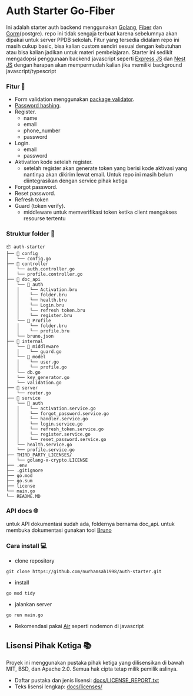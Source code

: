 # Auth Starter Go-Fiber

Ini adalah starter auth backend menggunakan [Golang](https://go.dev/), [Fiber](https://gofiber.io/) dan [Gorm](https://gorm.io/)(postgre).
repo ini tidak sengaja terbuat karena sebelumnya akan dipakai untuk server PPDB sekolah.
Fitur yang tersedia didalam repo ini masih cukup basic, bisa kalian custom sendiri sesuai dengan kebutuhan atau bisa kalian jadikan untuk materi pembelajaran.
Starter ini sedikit mengadopsi penggunaan backend javascript seperti [Express JS](https://expressjs.com/) dan [Nest JS](https://nestjs.com/) dengan harapan akan mempermudah kalian jika memiliki background javascript/typescript

### Fitur 📑

- Form validation menggunakan [package validator](https://github.com/go-playground/validator).
- [Password hashing](https://pkg.go.dev/golang.org/x/crypto/bcrypt).
- Register.
  - name
  - email
  - phone_number
  - password
- Login.
  - email
  - password
- Aktivation kode setelah register.
  - setelah register akan generate token yang berisi kode aktivasi yang nantinya akan dikirim lewat email. Untuk repo ini masih belum diintegrasikan dengan service pihak ketiga
- Forgot password.
- Reset password.
- Refresh token
- Guard (token verify).
  - middleware untuk memverifikasi token ketika client mengakses resourse tertentu

### Struktur folder 📂

```
📦 auth-starter
├── 📁 config
│   └── config.go
├── 📁 controller
│   └── auth.controller.go
│   └── profile.controller.go
├── 📁 doc_api
│   └── 📁 auth
│   │    └── Activation.bru
│   │    └── folder.bru
│   │    └── health.bru
│   │    └── Login.bru
│   │    └── refresh token.bru
│   │    └── register.bru
│   └── 📁 Profile
│   │    └── folder.bru
│   │    └── profile.bru
│   └── bruno.json
├── 📁 internal
│   └── 📁 middleware
│   │    └── guard.go
│   └── 📁 model
│   │    └── user.go
│   │    └── profile.go
│   └── db.go
│   └── key_generator.go
│   └── validation.go
├── 📁 server
│   └── router.go
├── 📁 service
│   └── 📁 auth
│   │    └── activation.service.go
│   │    └── forgot_password.service.go
│   │    └── handler.service.go
│   │    └── login.service.go
│   │    └── refresh_token.service.go
│   │    └── register.service.go
│   │    └── reset_password.service.go
│   └── health.service.go
│   └── profile.service.go
├── THIRD_PARTY_LICENSES/
│   └── golang-x-crypto.LICENSE
├── .env
├── .gitignore
├── go.mod
├── go.sum
├── license
└── main.go
└── README.MD

```

### API docs 🌐

untuk API dokumentasi sudah ada, foldernya bernama doc_api. untuk membuka dokumentasi gunakan tool [Bruno](https://www.usebruno.com/)

### Cara install 💻

- clone repository

```
git clone https://github.com/nurhamsah1998/auth-starter.git
```

- install

```
go mod tidy
```

- jalankan server

```
go run main.go
```

- Rekomendasi pakai [Air](https://github.com/air-verse/air) seperti nodemon di javascript

## Lisensi Pihak Ketiga 📚

Proyek ini menggunakan pustaka pihak ketiga yang dilisensikan di bawah MIT, BSD, dan Apache 2.0.
Semua hak cipta tetap milik pemilik aslinya.

- Daftar pustaka dan jenis lisensi: [docs/LICENSE_REPORT.txt](./docs/LICENSE_REPORT.txt)
- Teks lisensi lengkap: [docs/licenses/](./docs/licenses/)
